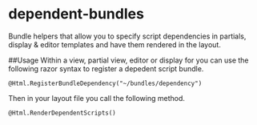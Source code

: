 dependent-bundles
=================

Bundle helpers that allow you to specify script dependencies in partials, display &amp; editor templates and have them rendered in the layout.

##Usage
Within a view, partial view, editor or display for you can use the following razor syntax to register a depedent script bundle.

    @Html.RegisterBundleDependency("~/bundles/dependency")
    
Then in your layout file you call the following method.

    @Html.RenderDependentScripts()
